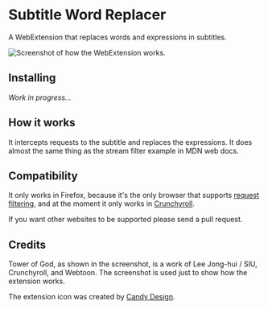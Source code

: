 # Subtitle Word Replacer

A WebExtension that replaces words and expressions in subtitles.

![Screenshot of how the WebExtension works.](https://i.imgur.com/xBS3uix.png)

## Installing

*Work in progress...*

## How it works

It intercepts requests to the subtitle and replaces the expressions. It does almost
the same thing as the stream filter example in MDN web docs.

## Compatibility

It only works in Firefox, because it's the only browser that supports
[request filtering](https://developer.mozilla.org/en-US/docs/Mozilla/Add-ons/WebExtensions/API/webRequest/filterResponseData),
and at the moment it only works in [Crunchyroll](https://www.crunchyroll.com/).

If you want other websites to be supported please send a pull request.

## Credits

Tower of God, as shown in the screenshot, is a work of Lee Jong-hui / SIU, Crunchyroll, and Webtoon.
The screenshot is used just to show how the extension works.

The extension icon was created by [Candy Design](https://www.iconfinder.com/icons/5243667/).
